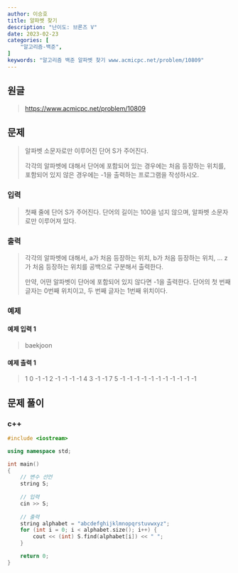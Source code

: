 ```yaml
---
author: 이승호
title: 알파벳 찾기
description: "난이도: 브론즈 V"
date: 2023-02-23
categories: [
    "알고리즘-백준",
]
keywords: "알고리즘 백준 알파벳 찾기 www.acmicpc.net/problem/10809"
---
```


## 원글
> https://www.acmicpc.net/problem/10809

## 문제

> 알파벳 소문자로만 이루어진 단어 S가 주어진다.
> 
> 각각의 알파벳에 대해서 단어에 포함되어 있는 경우에는 처음 등장하는 위치를, 포함되어 있지 않은 경우에는 -1을 출력하는 프로그램을 작성하시오.

### 입력

> 첫째 줄에 단어 S가 주어진다. 단어의 길이는 100을 넘지 않으며, 알파벳 소문자로만 이루어져 있다.

### 출력

> 각각의 알파벳에 대해서, a가 처음 등장하는 위치, b가 처음 등장하는 위치, ... z가 처음 등장하는 위치를 공백으로 구분해서 출력한다.
>
> 만약, 어떤 알파벳이 단어에 포함되어 있지 않다면 -1을 출력한다. 단어의 첫 번째 글자는 0번째 위치이고, 두 번째 글자는 1번째 위치이다.

### 예제

#### 예제 입력 1

> baekjoon

#### 예제 출력 1

> 1 0 -1 -1 2 -1 -1 -1 -1 4 3 -1 -1 7 5 -1 -1 -1 -1 -1 -1 -1 -1 -1 -1 -1

## 문제 풀이

### c++
```c++
#include <iostream>

using namespace std;

int main()
{
    // 변수 선언
    string S;
    
    // 입력
    cin >> S;
    
    // 출력
    string alphabet = "abcdefghijklmnopqrstuvwxyz";
    for (int i = 0; i < alphabet.size(); i++) {
        cout << (int) S.find(alphabet[i]) << " ";
    }

    return 0;
}
```